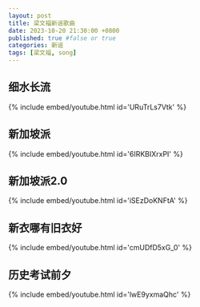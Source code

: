 ```yaml
---
layout: post
title: 梁文福新谣歌曲
date: 2023-10-20 21:30:00 +0800
published: true #false or true
categories: 新谣
tags: [梁文福, song]
---
```


## 细水长流
{% include embed/youtube.html id='URuTrLs7Vtk' %}


## 新加坡派
{% include embed/youtube.html id='6IRKBIXrxPI' %}


## 新加坡派2.0
{% include embed/youtube.html id='iSEzDoKNFtA' %}


## 新衣哪有旧衣好
{% include embed/youtube.html id='cmUDfD5xG_0' %}


## 历史考试前夕
{% include embed/youtube.html id='lwE9yxmaQhc' %}
